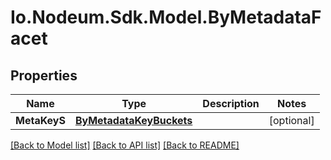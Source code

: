 # Io.Nodeum.Sdk.Model.ByMetadataFacet
## Properties

Name | Type | Description | Notes
------------ | ------------- | ------------- | -------------
**MetaKeyS** | [**ByMetadataKeyBuckets**](ByMetadataKeyBuckets.md) |  | [optional] 

[[Back to Model list]](../README.md#documentation-for-models) [[Back to API list]](../README.md#documentation-for-api-endpoints) [[Back to README]](../README.md)

